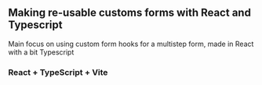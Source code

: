 ## Making re-usable customs forms with React and Typescript

Main focus on using custom form hooks for a multistep form, made in React with a bit Typescript

### React + TypeScript + Vite

